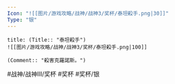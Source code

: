 ```yaml
---
Icon: "![[图片/游戏攻略/战神/战神3/奖杯/泰坦殺手.png|30]]"
Type: "银"
---
```

```ad-common-silver-trophy
title: (Title:: "泰坦殺手")
![[图片/游戏攻略/战神/战神3/奖杯/泰坦殺手.png|100]]

(Comment:: "殺害克羅諾斯。")
```

#战神/战神III/奖杯 #奖杯 #奖杯/银
